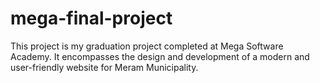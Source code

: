# mega-final-project

This project is my graduation project completed at Mega Software Academy. It encompasses the design and development of a modern and user-friendly website for Meram Municipality.


